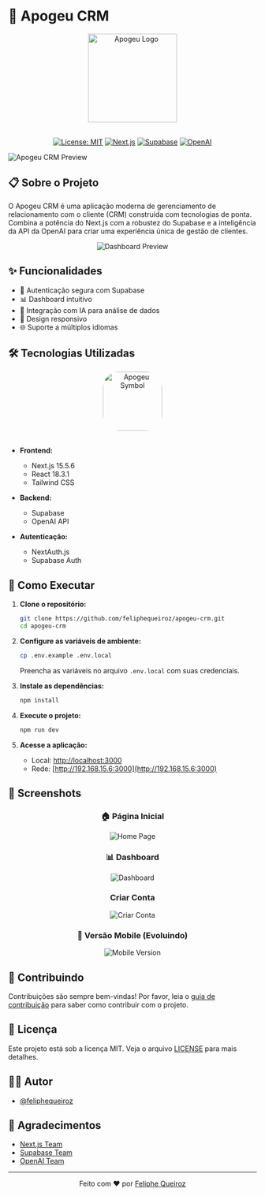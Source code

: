 # 🚀 Apogeu CRM

<div align="center">

<a href="https://apogeu.io">
    <img src="https://apogeu.io/wp-content/uploads/2023/09/apogeu.io-design-tecnologia-e-marketing-azul-simbolo-clean.svg" alt="Apogeu Logo" width="180" />
</a>

<br/>
<br/>

[![License: MIT](https://img.shields.io/badge/License-MIT-yellow.svg)](https://opensource.org/licenses/MIT)
[![Next.js](https://img.shields.io/badge/Next.js-15.5.6-black)](https://nextjs.org/)
[![Supabase](https://img.shields.io/badge/Supabase-2.x-green)](https://supabase.io/)
[![OpenAI](https://img.shields.io/badge/OpenAI-API-blue)](https://openai.com/)

</div>

![Apogeu CRM Preview](https://apogeu.io/wp-content/uploads/2025/10/apogeu-crm.webp)

## 📋 Sobre o Projeto

O Apogeu CRM é uma aplicação moderna de gerenciamento de relacionamento com o cliente (CRM) construída com tecnologias de ponta. Combina a potência do Next.js com a robustez do Supabase e a inteligência da API da OpenAI para criar uma experiência única de gestão de clientes.

<div align="center">

![Dashboard Preview](https://raw.githubusercontent.com/feliphequeiroz/apogeu-crm/main/public/dashboard-preview.gif)

</div>

## ✨ Funcionalidades

- 🔐 Autenticação segura com Supabase
- 📊 Dashboard intuitivo
- 🤖 Integração com IA para análise de dados
- 📱 Design responsivo
- 🌐 Suporte a múltiplos idiomas

## 🛠 Tecnologias Utilizadas

<div align="center">
    <img src="https://apogeu.io/wp-content/uploads/2024/05/cropped-Instagram-WhatsApp-Social-Profile-0001.png" alt="Apogeu Symbol" width="120" style="border-radius: 32px;" />
</div>

<br/>

- **Frontend:**
  - Next.js 15.5.6
  - React 18.3.1
  - Tailwind CSS
  
- **Backend:**
  - Supabase
  - OpenAI API
  
- **Autenticação:**
  - NextAuth.js
  - Supabase Auth

## 🚀 Como Executar

1. **Clone o repositório:**
   ```bash
   git clone https://github.com/feliphequeiroz/apogeu-crm.git
   cd apogeu-crm
   ```

2. **Configure as variáveis de ambiente:**
   ```bash
   cp .env.example .env.local
   ```
   Preencha as variáveis no arquivo `.env.local` com suas credenciais.

3. **Instale as dependências:**
   ```bash
   npm install
   ```

4. **Execute o projeto:**
   ```bash
   npm run dev
   ```

5. **Acesse a aplicação:**
   - Local: [http://localhost:3000](http://localhost:3000)
   - Rede: [http://192.168.15.6:3000](http://192.168.15.6:3000)

## 📸 Screenshots

<div align="center">

### 🏠 Página Inicial
![Home Page](https://apogeu.io/wp-content/uploads/2025/10/Apogeu-CRM-10-27-2025_10_58_PM.png)

### 📊 Dashboard
![Dashboard](https://apogeu.io/wp-content/uploads/2025/10/Apogeu-CRM-10-27-2025_10_56_PM-scaled.png)

### Criar Conta
![Criar Conta](https://apogeu.io/wp-content/uploads/2025/10/Apogeu-CRM-10-27-2025_10_59_PM.png)

### 📱 Versão Mobile (Evoluindo)
![Mobile Version](https://apogeu.io/wp-content/uploads/2025/10/Apogeu-CRM-10-27-2025_11_06_PM.png)

</div>

## 🤝 Contribuindo

Contribuições são sempre bem-vindas! Por favor, leia o [guia de contribuição](CONTRIBUTING.md) para saber como contribuir com o projeto.

## 📝 Licença

Este projeto está sob a licença MIT. Veja o arquivo [LICENSE](LICENSE) para mais detalhes.

## 👨‍💻 Autor

- [@feliphequeiroz](https://github.com/feliphequeiroz)

## 🙏 Agradecimentos

- [Next.js Team](https://nextjs.org/)
- [Supabase Team](https://supabase.io/)
- [OpenAI Team](https://openai.com/)

---

<div align="center">

Feito com ❤️ por [Feliphe Queiroz](https://feliphequeiroz.com/)

</div>